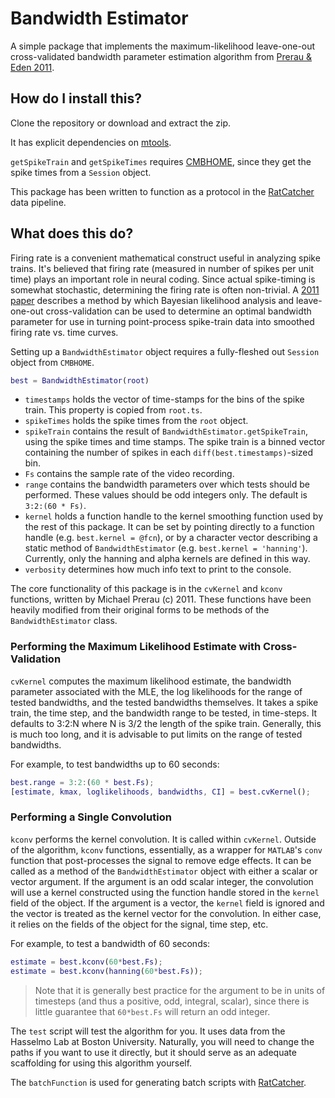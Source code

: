 # Bandwidth Estimator
A simple package that implements the maximum-likelihood leave-one-out cross-validated bandwidth parameter estimation algorithm from [Prerau & Eden 2011](https://www.ncbi.nlm.nih.gov/pubmed/21732865).

## How do I install this?
Clone the repository or download and extract the zip.

It has explicit dependencies on [mtools](https://github.com/sg-s/srinivas.gs_mtools).

`getSpikeTrain` and `getSpikeTimes` requires [CMBHOME](https://github.com/hasselmonians/CMBHOME), since they get the spike times from a `Session` object.

This package has been written to function as a protocol in the [RatCatcher](https://github.com/hasselmonians/RatCatcher) data pipeline.

## What does this do?
Firing rate is a convenient mathematical construct useful in analyzing spike trains. It's believed that firing rate (measured in number of spikes per unit time) plays an important role in neural coding. Since actual spike-timing is somewhat stochastic, determining the firing rate is often non-trivial. A [2011 paper](https://www.ncbi.nlm.nih.gov/pubmed/21732865) describes a method by which Bayesian likelihood analysis and leave-one-out cross-validation can be used to determine an optimal bandwidth parameter for use in turning point-process spike-train data into smoothed firing rate vs. time curves.

Setting up a `BandwidthEstimator` object requires a fully-fleshed out `Session` object from `CMBHOME`.

```matlab
best = BandwidthEstimator(root)
```

* `timestamps` holds the vector of time-stamps for the bins of the spike train. This property is copied from `root.ts`.
* `spikeTimes` holds the spike times from the `root` object.
* `spikeTrain` contains the result of `BandwidthEstimator.getSpikeTrain`, using the spike times and time stamps. The spike train is a binned vector containing the number of spikes in each `diff(best.timestamps)`-sized bin.
* `Fs` contains the sample rate of the video recording.
* `range` contains the bandwidth parameters over which tests should be performed. These values should be odd integers only. The default is `3:2:(60 * Fs)`.
* `kernel` holds a function handle to the kernel smoothing function used by the rest of this package. It can be set by pointing directly to a function handle (e.g. `best.kernel = @fcn`), or by a character vector describing a static method of `BandwidthEstimator` (e.g. `best.kernel = 'hanning'`). Currently, only the hanning and alpha kernels are defined in this way.
* `verbosity` determines how much info text to print to the console.

The core functionality of this package is in the `cvKernel` and `kconv` functions, written by Michael Prerau (c) 2011. These functions have been heavily modified from their original forms to be methods of the `BandwidthEstimator` class.

### Performing the Maximum Likelihood Estimate with Cross-Validation
`cvKernel` computes the maximum likelihood estimate, the bandwidth parameter associated with the MLE, the log likelihoods for the range of tested bandwidths, and the tested bandwidths themselves. It takes a spike train, the time step, and the bandwidth range to be tested, in time-steps. It defaults to 3:2:N where N is 3/2 the length of the spike train. Generally, this is much too long, and it is advisable to put limits on the range of tested bandwidths.

For example, to test bandwidths up to 60 seconds:
```matlab
best.range = 3:2:(60 * best.Fs);
[estimate, kmax, loglikelihoods, bandwidths, CI] = best.cvKernel();
```

### Performing a Single Convolution
`kconv` performs the kernel convolution. It is called within `cvKernel`. Outside of the algorithm, `kconv` functions, essentially, as a wrapper for `MATLAB`'s `conv` function that post-processes the signal to remove edge effects. It can be called as a method of the `BandwidthEstimator` object with either a scalar or vector argument. If the argument is an odd scalar integer, the convolution will use a kernel constructed using the function handle stored in the `kernel` field of the object. If the argument is a vector, the `kernel` field is ignored and the vector is treated as the kernel vector for the convolution. In either case, it relies on the fields of the object for the signal, time step, etc.

For example, to test a bandwidth of 60 seconds:
```matlab
estimate = best.kconv(60*best.Fs);
estimate = best.kconv(hanning(60*best.Fs));
```
> Note that it is generally best practice for the argument to be in units of timesteps (and thus a positive, odd, integral, scalar), since there is little guarantee that `60*best.Fs` will return an odd integer.

The `test` script will test the algorithm for you.
It uses data from the Hasselmo Lab at Boston University.
Naturally, you will need to change the paths if you want to use it directly,
but it should serve as an adequate scaffolding for using this algorithm yourself.

The `batchFunction` is used for generating batch scripts with [RatCatcher](https://github.com/hasselmonians/RatCatcher).
